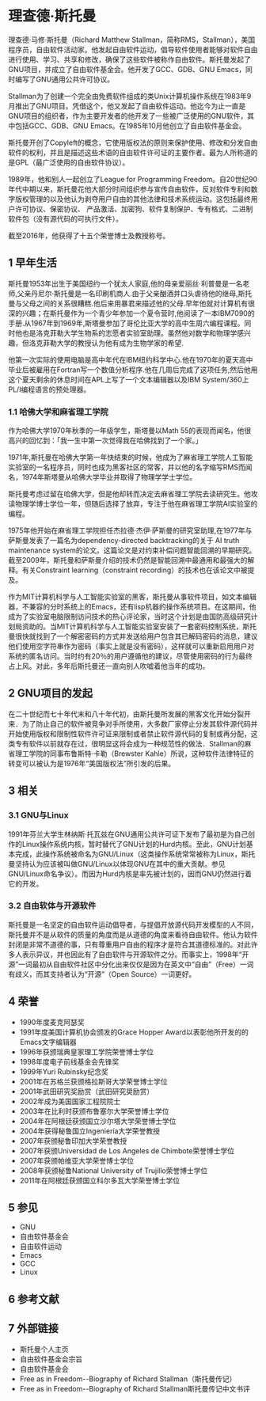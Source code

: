 # 理查德·斯托曼



理查德·马修·斯托曼（Richard Matthew Stallman，简称RMS，Stallman），美国程序员，自由软件活动家。他发起自由软件运动，倡导软件使用者能够对软件自由进行使用、学习、共享和修改，确保了这些软件被称作自由软件。斯托曼发起了GNU项目，并成立了自由软件基金会。他开发了GCC、GDB、GNU Emacs，同时编写了GNU通用公共许可协议。

Stallman为了创建一个完全由免费软件组成的类Unix计算机操作系统在1983年9月推出了GNU项目。凭借这个，他又发起了自由软件运动。他迄今为止一直是GNU项目的组织者，作为主要开发者的他开发了一些被广泛使用的GNU软件，其中包括GCC、GDB、GNU Emacs。在1985年10月他创立了自由软件基金会。

斯托曼开创了Copyleft的概念，它使用版权法的原则来保护使用、修改和分发自由软件的权利，并且是描述这些术语的自由软件许可证的主要作者。最为人所称道的是GPL（最广泛使用的自由软件协议）。

1989年，他和别人一起创立了League for Programming Freedom。自20世纪90年代中期以来，斯托曼花他大部分时间组织参与宣传自由软件，反对软件专利和数字版权管理的以及他认为剥夺用户自由的其他法律和技术系统运动。这包括最终用户许可协议、保密协议、 产品激活、加密狗、软件复制保护、专有格式、二进制软件包（没有源代码的可执行文件）。

截至2016年，他获得了十五个荣誉博士及教授称号。



## 1 早年生活

斯托曼1953年出生于美国纽约一个犹太人家庭,他的母亲爱丽丝·利普曼是一名老师,父亲丹尼尔·斯托曼是一名印刷机商人.由于父亲酗酒并口头虐待他的继母,斯托曼与父母之间的关系很糟糕.他后来用暴君来描述他的父母.早年他就对计算机有很深的兴趣；在斯托曼作为一个青少年参加一个夏令营时,他阅读了一本IBM7090的手册.从1967年到1969年,斯塔曼参加了哥伦比亚大学的高中生周六编程课程。同时他也是洛克菲勒大学生物系的志愿者实验室助理。虽然他对数学和物理学感兴趣，但洛克菲勒大学的教授认为他有成为生物学家的希望.

他第一次实际的使用电脑是高中年代在IBM纽约科学中心.他在1970年的夏天高中毕业后被雇用在Fortran写一个数值分析程序.他在几周后完成了这项任务,然后他用这个夏天剩余的休息时间在APL上写了一个文本编辑器以及IBM System/360上PL/I编程语言的预处理器。



### 1.1 哈佛大学和麻省理工学院

作为哈佛大学1970年秋季的一年级学生，斯塔曼以Math 55的表现而闻名，他很高兴的回忆到：「我一生中第一次觉得我在哈佛找到了一个家。」

1971年,斯托曼在哈佛大学第一年快结束的时候，他成为了麻省理工学院人工智能实验室的一名程序员，同时也成为黑客社区的常客，并以他的名字缩写RMS而闻名，1974年斯塔曼从哈佛大学毕业并取得了物理学学士学位。

斯托曼考虑过留在哈佛大学，但是他却转而决定去麻省理工学院去读研究生。他攻读物理学博士学位一年，但随后选择了放弃，专注于他在麻省理工学院AI实验室的编程。

1975年他开始在麻省理工学院担任杰拉德·杰伊·萨斯曼的研究室助理,在1977年与萨斯曼发表了一篇名为dependency-directed backtracking的关于 AI truth maintenance system的论文。这篇论文是对约束补偿问题智能回溯的早期研究。截至2009年，斯托曼和萨斯曼介绍的技术仍然是智能回溯中最通用和最强大的解释。有关Constraint learning（constraint recording）的技术也在该论文中被提及。

作为MIT计算机科学与人工智能实验室的黑客，斯托曼从事软件项目，如文本编辑器，不兼容的分时系统上的Emacs，还有lisp机器的操作系统项目。在这期间，他成为了实验室电脑限制访问技术的热心评论家，当时这个计划是由国防高级研究计划局资助的。当MIT计算机科学与人工智能实验室安装了一套密码控制系统，斯托曼很快就找到了一个解密密码的方式并发送给用户包含其已解码密码的消息，建议他们使用空字符串作为密码（事实上就是没有密码），这样就可以重新启用用户对系统的匿名访问。当时约有20％的用户遵循他的建议，尽管使用密码的行为最终占上风。对此，多年后斯托曼还一直向别人吹嘘着他当年的成功。



## 2 GNU项目的发起

在二十世纪而七十年代末和八十年代初，由斯托曼所发展的黑客文化开始分裂开来．为了防止自己的软件被竞争对手所使用，大多数厂家停止分发其软件源代码并开始使用版权和限制性软件许可证来限制或者禁止软件源代码的复制或再分配，这类专有软件以前就存在过，很明显这将会成为一种规范性的做法．Stallman的麻省理工学院的同事布鲁斯特·卡勒（Brewster Kahle）所说，这种软件法律特征的转变可以被认为是1976年“美国版权法”所引发的后果。



## 3 相关



### 3.1 GNU与Linux

1991年芬兰大学生林纳斯·托瓦兹在GNU通用公共许可证下发布了最初是为自己创作的Linux操作系统内核，暂时替代了GNU计划的Hurd内核。至此，GNU计划基本完成，此操作系统被命名为GNU/Linux（这类操作系统常常被称为Linux，斯托曼坚持认为应该被叫做GNU/Linux以体现GNU在其中的重大贡献。参见GNU/Linux命名争议）。而因为Hurd内核是率先被计划的，因而GNU仍然进行着它的开发。



### 3.2 自由软体与开源软件

斯托曼是一名坚定的自由软件运动倡导者，与提倡开放源代码开发模型的人不同，斯托曼并不是从软件的质量的角度而是从道德的角度来看待自由软件。他认为软件封闭是非常不道德的事，只有尊重用户自由的程序才是符合其道德标准的。对此许多人表示异议，并也因此有了自由软件与开源软件之分。而事实上，1998年“开源”一词最初从自由软件社区中分化出来仅仅是因为在英文中“自由”（Free）一词有歧义，而其支持者认为“开源”（Open Source）一词更好。



## 4 荣誉

* 1990年度麦克阿瑟奖
* 1991年度美国计算机协会颁发的Grace Hopper Award以表彰他所开发的的Emacs文字编辑器
* 1996年获颁瑞典皇家理工学院荣誉博士学位
* 1998年度电子前线基金会先锋奖
* 1999年Yuri Rubinsky纪念奖
* 2001年在苏格兰获颁格拉斯哥大学荣誉博士学位
* 2001年武田研究奖励赏（武田研究奨励赏）
* 2002年成为美国国家工程院院士
* 2003年在比利时获颁布鲁塞尔大学荣誉博士学位
* 2004年在阿根廷获颁国立沙尔塔大学荣誉博士学位
* 2004年获得秘鲁国立Ingeniería大学荣誉教授
* 2007年获颁秘鲁印加大学荣誉教授
* 2007年获颁Universidad de Los Angeles de Chimbote荣誉博士学位
* 2007年获颁帕维亚大学荣誉博士学位
* 2008年获颁秘鲁National University of Trujillo荣誉博士学位
* 2011年在阿根廷获颁国立科尔多瓦大学荣誉博士学位



## 5 参见

* GNU
* 自由软件基金会
* 自由软件运动
* Emacs
* GCC
* Linux



## 6 参考文献



## 7 外部链接

* 斯托曼个人主页
* 自由软件基金会宗旨
* 自由软件基金会
* Free as in Freedom--Biography of Richard Stallman（斯托曼传记）
* Free as in Freedom--Biography of Richard Stallman斯托曼传记中文书评



